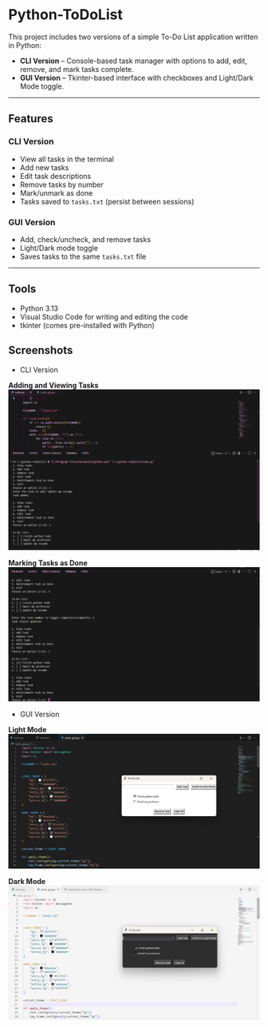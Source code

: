 # Python-ToDoList
This project includes two versions of a simple To-Do List application written in Python:

-  **CLI Version** – Console-based task manager with options to add, edit, remove, and mark tasks complete.
-  **GUI Version** – Tkinter-based interface with checkboxes and Light/Dark Mode toggle.

---

## Features

###  CLI Version
-  View all tasks in the terminal
-  Add new tasks
-  Edit task descriptions
-  Remove tasks by number
-  Mark/unmark as done
-  Tasks saved to `tasks.txt` (persist between sessions)

  
###  GUI Version
-  Add, check/uncheck, and remove tasks
-  Light/Dark mode toggle
-  Saves tasks to the same `tasks.txt` file



---

##  Tools

- Python 3.13
- Visual Studio Code for writing and editing the code
- tkinter (comes pre-installed with Python)

##  Screenshots

- CLI Version

  
**Adding and Viewing Tasks**
<br>
<img src="todocli1.png" alt="CLI Adding and Viewing Tasks" width="700">

**Marking Tasks as Done**
<br>
<img src="todocli2.png" alt="CLI Marking Task Done" width="700">

- GUI Version


**Light Mode**
<br>
<img src="todolightmode.png" alt="GUI Light Mode" width="700">

**Dark Mode**
<br>
<img src="tododarkmode.png" alt="GUI Dark Mode" width="700">


